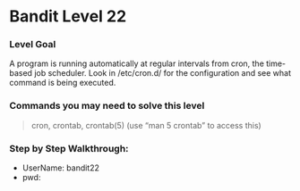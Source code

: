 # Bandit Level 22

### Level Goal
A program is running automatically at regular intervals from cron, the time-based job scheduler. Look in /etc/cron.d/ for the configuration and see what command is being executed.

### Commands you may need to solve this level
> cron, crontab, crontab(5) (use “man 5 crontab” to access this)

### Step by Step Walkthrough:



* UserName: bandit22
* pwd: 